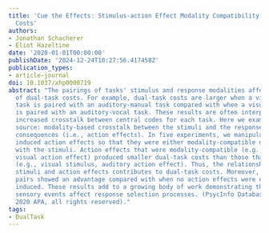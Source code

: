 ```yaml
---
title: 'Cue the Effects: Stimulus-action Effect Modality Compatibility and Dual-Task
  Costs'
authors:
- Jonathan Schacherer
- Eliot Hazeltine
date: '2020-01-01T00:00:00'
publishDate: '2024-12-24T10:27:56.417458Z'
publication_types:
- article-journal
doi: 10.1037/xhp0000719
abstract: "The pairings of tasks' stimulus and response modalities affect the magnitude
  of dual-task costs. For example, dual-task costs are larger when a visual-vocal
  task is paired with an auditory-manual task compared with when a visual-manual task
  is paired with an auditory-vocal task. These results are often interpreted as reflecting
  increased crosstalk between central codes for each task. Here we examine a potential
  source: modality-based crosstalk between the stimuli and the response-induced sensory
  consequences (i.e., action effects). In five experiments, we manipulated experimentally
  induced action effects so that they were either modality-compatible or -incompatible
  with the stimuli. Action effects that were modality-compatible (e.g., visual stimulus,
  visual action effect) produced smaller dual-task costs than those that were modality-incompatible
  (e.g., visual stimulus, auditory action effect). Thus, the relationship between
  stimuli and action effects contributes to dual-task costs. Moreover, modality-compatible
  pairs showed an advantage compared with when no action effects were experimentally
  induced. These results add to a growing body of work demonstrating that postresponse
  sensory events affect response selection processes. (PsycInfo Database Record (c)
  2020 APA, all rights reserved)."
tags:
- DualTask
---
```

